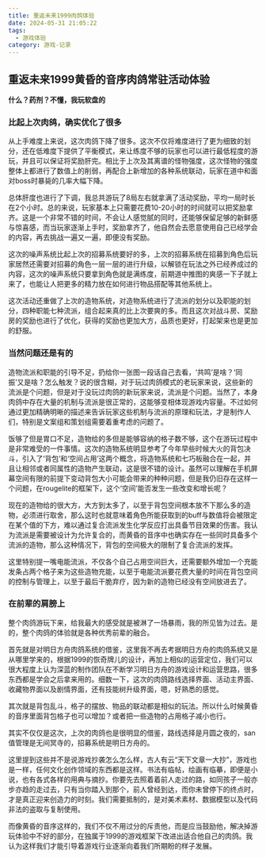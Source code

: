 ```yaml
---
title: 重返未来1999肉鸽体验
date: 2024-05-31 21:05:22
tags:
  - 游戏体验
category: 游戏-记录
---
```


## 重返未来1999黄昏的音序肉鸽常驻活动体验

**什么？药剂？不懂，我玩软盘的**

### 比起上次肉鸽，确实优化了很多

从上手难度上来说，这次肉鸽下降了很多。这次不仅将难度进行了更为细致的划分，还在低难度下提供了平衡模式，来让练度不够的玩家也可以进行最低程度的游玩，并且可以保证将奖励肝完。相比于上次及其离谱的怪物强度，这次怪物的强度整体上都进行了数值上的削弱，再配合上新增加的各种系统联动，玩家在道中和面对boss时暴毙的几率大幅下降。

总体肝度也进行了下调，我总共游玩了8局左右就拿满了活动奖励，平均一局时长在2个小时。总的来说，玩家基本上只需要花费10-20小时的时间就可以把奖励拿齐。这是一个非常不错的时间，不会让人感觉腻的同时，还能够保留足够的新鲜感与惊喜感，而当玩家逐渐上手时，奖励拿齐了，他自然会去愿意使用自己已经学会的内容，再去挑战一遍又一遍，即便没有奖励。

这次的噪声系统比起上次的招募系统要好的多，上次的招募系统在招募到角色后玩家居然还需要对招募的角色一层一层的进行升级，以解锁在玩法之外已经养成过的内容，这次的噪声系统只要拿到角色就是满练度，前期道中推图的爽感一下子就上来了，也能让人把更多的精力放在如何进行物品搭配等其他系统上。

这次活动还重做了上次的造物系统，对造物系统进行了流派的划分以及职能的划分，四种职能七种流派，组合起来真的比上次要爽的多。而且这次对战斗房、奖励房的奖励也进行了优化，获得的奖励也更加大方，品质也更好，打起架来也是更加的舒服。

### 当然问题还是有的

造物流派和职能的引导不足，扔给你一张图一段话自己去看，‘共鸣’是啥？‘同振’又是啥？怎么触发？说的很含糊，对于玩过肉鸽模式的老玩家来说，这些新的流派是个问题，但是对于没玩过肉鸽的新玩家来说，流派是个问题。当然了，本身肉鸽中存在大量的机制与流派是很正常的，这能够变相体现游戏内容量。不过如何通过更加精确明晰的描述来告诉玩家这些机制与流派的原理和玩法，才是制作人们，特别是文案组和策划组需要着重考虑的问题了。

饭够了但是胃口不足，造物给的多但是能够容纳的格子数不够，这个在游玩过程中是非常难受的一件事情。这次的造物系统明显参考了今年早些时候大火的背包决斗，引入了‘背包’和‘空间占用’这两个概念，将造物系统和七巧板融合在一起，并且让相邻或者同属性的造物产生联动，这是很不错的设计。虽然可以理解在手机屏幕空间有限的前提下变动背包大小可能会带来的种种问题，但是我仍旧存在这样一个问题，在rougelite的框架下，这个‘空间’能否发生一些改变和增长呢？

现在的造物给的很大方，大方到太多了，以至于背包空间根本放不下那么多的造物，必须进行取舍，那么这时也就意味着角色所能获取到的buff与数值将会被限定在某个值的下方，难以通过复合流派发生化学反应打出具备节目效果的伤害。我认为流派是需要被设计为允许复合的，而黄昏的音序中也确实存在一些同时具备多个流派的造物，那么这种情况下，背包的空间极大的限制了复合流派的发挥。

这里特别提一嘴电能流派，不仅各个自己占用空间巨大，还需要额外增加一个充能发条占两个格子来为这些造物充能，以至于电能流派要花费大量的时间在背包空间的控制与管理上，以至于最后干脆弃疗，因为新的造物已经没有空间放进去了。

### 在前辈的肩膀上

整个肉鸽游玩下来，给我最大的感受就是被淋了一场暴雨，我的所见皆为过去。是的，整个肉鸽的体验就是各种优秀前辈的融合。

首先就是对明日方舟肉鸽系统的借鉴，这里我不再去考据明日方舟的肉鸽系统又是从哪里学来的，根据1999的恢奇牌儿的设计，再加上相似的运营定位，我们可以很大程度上认为深蓝的制作团队在不断学习明日方舟的游戏设计和运营思路，很多东西都是学会之后拿来用的。细数一下，这次的肉鸽路线选择界面、活动主界面、收藏物界面以及剧情界面，还有技能树升级界面，嗯，好熟悉的感觉。

其次就是背包乱斗，格子的摆放、物品的联动都是相似的玩法。所以什么时候黄昏的音序里面背包格子也可以增加？或者把一些造物的占用格子减小也行。

其实不仅仅是这次，上次的肉鸽也是很明显的借鉴，路线选择是月圆之夜的，san值管理是无间冥寺的，招募系统是明日方舟的。

这里提到这些并不是说游戏抄袭怎么怎么样，古人有云“天下文章一大抄”，游戏也是一样，任何文化创作领域的东西都是这样。书法有临帖，绘画有临摹，即便是小说，也有各式各样的用典与摘抄。你要先去照着着前人走过的路，如同孩子一般亦步亦趋的走过去，只有当你踏入到那个，前人曾经到达，而你未曾停下的终点时，才是真正迎来创造力的时刻。我们需要抵制的，是对美术素材、数据模型以及代码非法的盗取与复制使用。

而像黄昏的音序这样的，我们不仅不用过分的斥责他，而是应当鼓励他，解决掉游玩体验中不好的部分，在独属于1999的游戏框架下改进出适合他自己的肉鸽。我认为这样我们才能引导着游戏行业逐渐向着我们所期盼的样子发展。
